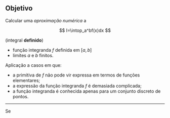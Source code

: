 ## Objetivo
Calcular uma _aproximação numérica_ a

$$
I=\intop_a^bf(x)dx
$$

(integral **definido**)
- função integranda $f$ definida em $[a,b]$
- limites $a$ e $b$ finitos.

Aplicação a casos em que:
- a primitiva de $f$ não pode vir expressa em termos de funções elementares;
- a expressão da função integranda $f$ é demasiada complicada;
- a função integranda é conhecida apenas para um conjunto discreto de pontos.
---
Se